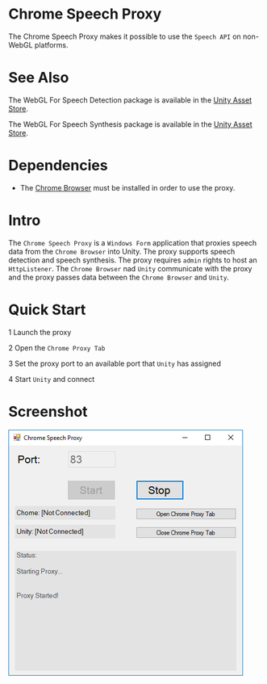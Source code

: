 # Chrome Speech Proxy

The Chrome Speech Proxy makes it possible to use the `Speech API` on non-WebGL platforms.

# See Also

The WebGL For Speech Detection package is available in the [Unity Asset Store](https://www.assetstore.unity3d.com/en/#!/content/81076).

The WebGL For Speech Synthesis package is available in the [Unity Asset Store](https://www.assetstore.unity3d.com/en/#!/content/81861).

# Dependencies

* The [Chrome Browser](https://www.google.com/chrome/) must be installed in order to use the proxy.

# Intro

The `Chrome Speech Proxy` is a `Windows Form` application that proxies speech data from the `Chrome Browser` into Unity.
The proxy supports speech detection and speech synthesis.
The proxy requires `admin` rights to host an `HttpListener`.
The `Chrome Browser` nad `Unity` communicate with the proxy and the proxy passes data between the `Chrome Browser` and `Unity`.

# Quick Start

1 Launch the proxy

2 Open the `Chrome Proxy Tab`

3 Set the proxy port to an available port that `Unity` has assigned

4 Start `Unity` and connect

# Screenshot

![image_1](images/image_1.png)
